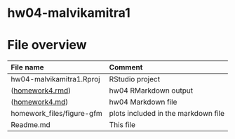# hw04-malvikamitra1
# File overview

| File name | Comment |
|:---|:---|
| hw04-malvikamitra1.Rproj | RStudio project |
| ([homework4.rmd](https://github.com/STAT545-UBC-students/hw04-malvikamitra1/blob/master/homework.Rmd)) | hw04 RMarkdown output |
| ([homework4.md](https://github.com/STAT545-UBC-students/hw04-malvikamitra1/blob/master/homework.md)) | hw04 Markdown file |
| homework_files/figure-gfm | plots included in the markdown file |
| Readme.md | This file |

